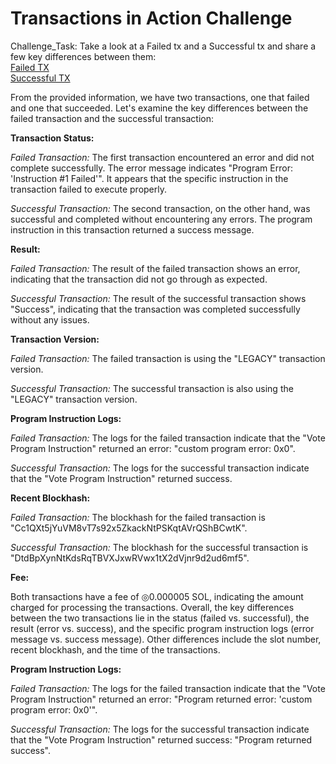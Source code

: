 # Transactions in Action Challenge

Challenge_Task: Take a look at a Failed tx and a Successful tx and share a few key differences between them: 
<br>
[Failed TX](https://explorer.solana.com/tx/3f5385da6aJ86dPXdmZHUZWccBLsi24fwpZhA7ST2nYBZ95XCyG6pCjhyXXZLjqhsSzDxdHxzoi13Yrx4UwEg3J2)
<br>
[Successful TX](https://explorer.solana.com/tx/5qAvAYuACKSLRgewTyCWBqSHTrGg73B61Ao6V2HamZsG1imuZRgQBExbkqTVz8WxU98JTjAzBMGrUvUz2B17yGyQ)


From the provided information, we have two transactions, one that failed and one that succeeded. Let's examine the key differences between the failed transaction and the successful transaction:

**Transaction Status:**

*Failed Transaction:* The first transaction encountered an error and did not complete successfully. The error message indicates "Program Error: 'Instruction #1 Failed'". It appears that the specific instruction in the transaction failed to execute properly.

*Successful Transaction:* The second transaction, on the other hand, was successful and completed without encountering any errors. The program instruction in this transaction returned a success message.

**Result:**

*Failed Transaction:* The result of the failed transaction shows an error, indicating that the transaction did not go through as expected.

*Successful Transaction:* The result of the successful transaction shows "Success", indicating that the transaction was completed successfully without any issues.

**Transaction Version:**

*Failed Transaction:* The failed transaction is using the "LEGACY" transaction version.

*Successful Transaction:* The successful transaction is also using the "LEGACY" transaction version.

**Program Instruction Logs:**

*Failed Transaction:* The logs for the failed transaction indicate that the "Vote Program Instruction" returned an error: "custom program error: 0x0".

*Successful Transaction:* The logs for the successful transaction indicate that the "Vote Program Instruction" returned success.

**Recent Blockhash:**

*Failed Transaction:* The blockhash for the failed transaction is "Cc1QXt5jYuVM8vT7s92x5ZkackNtPSKqtAVrQShBCwtK".

*Successful Transaction:* The blockhash for the successful transaction is "DtdBpXynNtKdsRqTBVXJxwRVwx1tX2dVjnr9d2ud6mf5".

**Fee:**

Both transactions have a fee of ◎0.000005 SOL, indicating the amount charged for processing the transactions.
Overall, the key differences between the two transactions lie in the status (failed vs. successful), the result (error vs. success), and the specific program instruction logs (error message vs. success message). Other differences include the slot number, recent blockhash, and the time of the transactions.

**Program Instruction Logs:**

*Failed Transaction:* The logs for the failed transaction indicate that the "Vote Program Instruction" returned an error: "Program returned error: 'custom program error: 0x0'".

*Successful Transaction:* The logs for the successful transaction indicate that the "Vote Program Instruction" returned success: "Program returned success".
